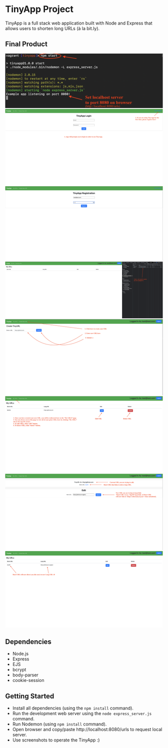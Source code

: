# TinyApp Project

TinyApp is a full stack web application built with Node and Express that allows users to shorten long URLs (à la bit.ly).

## Final Product

!["1. Terminal command"](https://github.com/themattran/tinyapp/blob/master/docs/1.%20Terminal%20command.png)
!["2. Welcome page + cookies"](https://github.com/themattran/tinyapp/blob/master/docs/2.%20Welcome%20page%20%2B%20Cookies.png)
!["3. Registration page"](https://github.com/themattran/tinyapp/blob/master/docs/3.%20Registration%20page.png)
!["4. Registered with Cookies"](https://github.com/themattran/tinyapp/blob/master/docs/4.%20Registered%20with%20Cookies.png)
!["5. Create first URL"](https://github.com/themattran/tinyapp/blob/master/docs/5.%20Create%20first%20URL.png)
!["6. URL displayed under "My URLS" & EDIT:DELETE.png"](https://github.com/themattran/tinyapp/blob/master/docs/6.%20URL%20displayed%20under%20%22My%20URLS%22%20%26%20EDIT:DELETE.png)
!["7. Editing URLs"](https://github.com/themattran/tinyapp/blob/master/docs/7.%20Editing%20URLs.png)
!["8. Done URL editing"](https://github.com/themattran/tinyapp/blob/master/docs/8.%20Done%20URL%20editing.png)

## Dependencies

- Node.js
- Express
- EJS
- bcrypt
- body-parser
- cookie-session


## Getting Started

- Install all dependencies (using the `npm install` command).
- Run the development web server using the `node express_server.js` command.
- Run Nodemon (using `npm install` command).
- Open browser and copy/paste http://localhost:8080/urls to request local server. 
- Use screenshots to operate the TinyApp :)